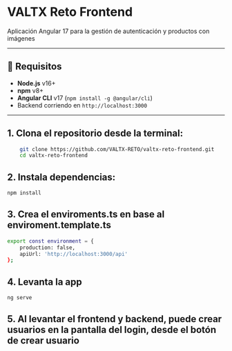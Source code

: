 # VALTX Reto Frontend

Aplicación Angular 17 para la gestión de autenticación y productos con imágenes

---

## 🚀 Requisitos

- **Node.js** v16+  
- **npm** v8+  
- **Angular CLI** v17 (`npm install -g @angular/cli`)  
- Backend corriendo en `http://localhost:3000`

---

## 1. Clona el repositorio desde la terminal:

```bash
    git clone https://github.com/VALTX-RETO/valtx-reto-frontend.git
    cd valtx-reto-frontend
```

## 2. Instala dependencias:
```bash
npm install
```

## 3. Crea el enviroments.ts en base al enviroment.template.ts
```bash
export const environment = {
    production: false,
    apiUrl: 'http://localhost:3000/api'
};
```

## 4. Levanta la app
```bash
ng serve
```

## 5. Al levantar el frontend y backend, puede crear usuarios en la pantalla del login, desde el botón de crear usuario
